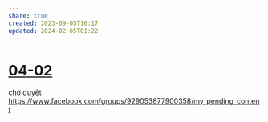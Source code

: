 ```yaml
---
share: true
created: 2023-09-05T16:17
updated: 2024-02-05T01:22
---
```


# [04-02](04-02.md)
chờ duyệt https://www.facebook.com/groups/929053877900358/my_pending_content